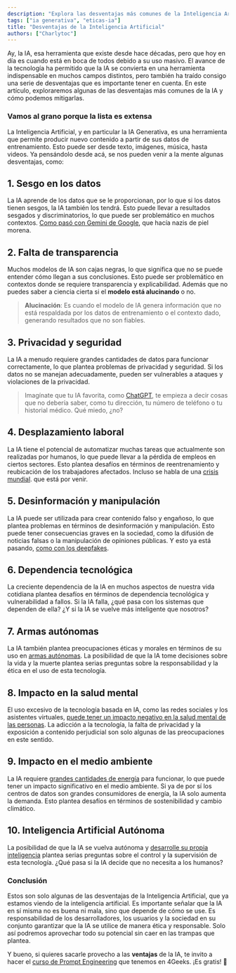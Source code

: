 ```yaml
---
description: "Explora las desventajas más comunes de la Inteligencia Artificial y cómo podemos mitigarlas."
tags: ["ia generativa", "eticas-ia"]
title: "Desventajas de la Inteligencia Artificial"
authors: ["Charlytoc"]
---
```


Ay, la IA, esa herramienta que existe desde hace décadas, pero que hoy en día es cuando está en boca de todos debido a su uso masivo. El avance de la tecnología ha permitido que la IA se convierta en una herramienta indispensable en muchos campos distintos, pero también ha traído consigo una serie de desventajas que es importante tener en cuenta. En este artículo, exploraremos algunas de las desventajas más comunes de la IA y cómo podemos mitigarlas.

### Vamos al grano porque la lista es extensa

La Inteligencia Artificial, y en particular la IA Generativa, es una herramienta que permite producir nuevo contenido a partir de sus datos de entrenamiento. Esto puede ser desde texto, imágenes, música, hasta videos. Ya pensándolo desde acá, se nos pueden venir a la mente algunas desventajas, como:

## 1. **Sesgo en los datos**

La IA aprende de los datos que se le proporcionan, por lo que si los datos tienen sesgos, la IA también los tendrá. Esto puede llevar a resultados sesgados y discriminatorios, lo que puede ser problemático en muchos contextos. [Como pasó con Gemini de Google](https://es.wired.com/articulos/gemini-queria-ser-politicamente-correcto-hasta-que-hizo-imagenes-de-segunda-guerra-mundial), que hacía nazis de piel morena.

## 2. **Falta de transparencia**
Muchos modelos de IA son cajas negras, lo que significa que no se puede entender cómo llegan a sus conclusiones. Esto puede ser problemático en contextos donde se requiere transparencia y explicabilidad. Además que no puedes saber a ciencia cierta si el **modelo está alucinando** o no.

> **Alucinación**: Es cuando el modelo de IA genera información que no está respaldada por los datos de entrenamiento o el contexto dado, generando resultados que no son fiables.

## 3. **Privacidad y seguridad**
La IA a menudo requiere grandes cantidades de datos para funcionar correctamente, lo que plantea problemas de privacidad y seguridad. Si los datos no se manejan adecuadamente, pueden ser vulnerables a ataques y violaciones de la privacidad.

> Imagínate que tu IA favorita, como [ChatGPT](https://www.openai.com/chatgpt), te empieza a decir cosas que no debería saber, como tu dirección, tu número de teléfono o tu historial médico. Qué miedo, ¿no?

## 4. **Desplazamiento laboral**
La IA tiene el potencial de automatizar muchas tareas que actualmente son realizadas por humanos, lo que puede llevar a la pérdida de empleos en ciertos sectores. Esto plantea desafíos en términos de reentrenamiento y reubicación de los trabajadores afectados. Incluso se habla de una [crisis mundial](https://es.euronews.com/next/2024/01/15/casi-el-40-de-los-empleos-del-mundo-se-veran-afectados-por-la-ia-segun-la-jefa-del-fmi). que está por venir.

## 5. **Desinformación y manipulación**

La IA puede ser utilizada para crear contenido falso y engañoso, lo que plantea problemas en términos de desinformación y manipulación. Esto puede tener consecuencias graves en la sociedad, como la difusión de noticias falsas o la manipulación de opiniones públicas. Y esto ya está pasando, [como con los deepfakes](https://www.lisainstitute.com/blogs/blog/deepfakes-tipos-consejos-riesgos-amenazas#:~:text=Los%20Deepfakes%20o%20%22falsedades%20profundas,parezcan%20originales%2C%20aut%C3%A9nticos%20y%20reales.).

## 6. **Dependencia tecnológica**
La creciente dependencia de la IA en muchos aspectos de nuestra vida cotidiana plantea desafíos en términos de dependencia tecnológica y vulnerabilidad a fallos. Si la IA falla, ¿qué pasa con los sistemas que dependen de ella? ¿Y si la IA se vuelve más inteligente que nosotros? 


## 7. **Armas autónomas**
La IA también plantea preocupaciones éticas y morales en términos de su uso en [armas autónomas](https://www.weforum.org/agenda/2021/06/the-accelerating-development-of-weapons-powered-by-artificial-risk-is-a-risk-to-humanity/). La posibilidad de que la IA tome decisiones sobre la vida y la muerte plantea serias preguntas sobre la responsabilidad y la ética en el uso de esta tecnología.

## 8. **Impacto en la salud mental**
El uso excesivo de la tecnología basada en IA, como las redes sociales y los asistentes virtuales, [puede tener un impacto negativo en la salud mental de las personas](https://www.bbvaopenmind.com/tecnologia/inteligencia-artificial/asi-influira-la-inteligencia-artificial-en-la-mente-humana/#:~:text=De%20esta%20forma%2C%20la%20inteligencia,explotar%20nuestras%20habilidades%20m%C3%A1s%20humanas.). La adicción a la tecnología, la falta de privacidad y la exposición a contenido perjudicial son solo algunas de las preocupaciones en este sentido.

## 9. **Impacto en el medio ambiente**
La IA requiere [grandes cantidades de energía](https://elperiodicodelaenergia.com/inteligencia-artificial-puede-llegar-consumir-electricidad-pais/) para funcionar, lo que puede tener un impacto significativo en el medio ambiente. Si ya de por sí los centros de datos son grandes consumidores de energía, la IA solo aumenta la demanda. Esto plantea desafíos en términos de sostenibilidad y cambio climático.

## 10. **Inteligencia Artificial Autónoma**

La posibilidad de que la IA se vuelva autónoma y [desarrolle su propia inteligencia](https://www.vozdeamerica.com/a/inteligencia-artificial-autonoma-realidad-o-ficcion-de-hollywood-/6996258.html) plantea serias preguntas sobre el control y la supervisión de esta tecnología. ¿Qué pasa si la IA decide que no necesita a los humanos?


### Conclusión

Estos son solo algunas de las desventajas de la Inteligencia Artificial, que ya estamos viendo de la inteligencia artificial. Es importante señalar que la IA en sí misma no es buena ni mala, sino que depende de cómo se use. Es responsabilidad de los desarrolladores, los usuarios y la sociedad en su conjunto garantizar que la IA se utilice de manera ética y responsable. Solo así podremos aprovechar todo su potencial sin caer en las trampas que plantea.

Y bueno, si quieres sacarle provecho a las **ventajas** de la IA, te invito a hacer el [curso de Prompt Engineering](https://4geeks.com/interactive-exercise/prompt-engineering-exercise-course) que tenemos en 4Geeks. ¡Es gratis! 🎉
